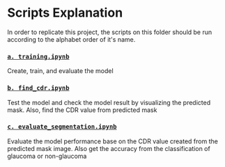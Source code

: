 # Scripts Explanation
In order to replicate this project, the scripts on this folder should be run according to the alphabet order of it's name.

### [`a. training.ipynb`](a.%20training.ipynb)
Create, train, and evaluate the model

### [`b. find_cdr.ipynb`](b.%20find_cdr.ipynb)
Test the model and check the model result by visualizing the predicted mask. Also, find the CDR value from predicted mask

### [`c. evaluate_segmentation.ipynb`](c.%20evaluate_segmentation.ipynb)
Evaluate the model performance base on the CDR value created from the predicted mask image. Also get the accuracy from the classification of glaucoma or non-glaucoma